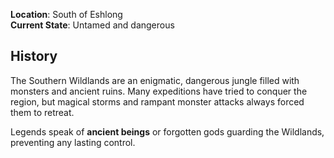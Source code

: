 **Location**: South of Eshlong  
**Current State**: Untamed and dangerous  

## History  
The Southern Wildlands are an enigmatic, dangerous jungle filled with monsters and ancient ruins. Many expeditions have tried to conquer the region, but magical storms and rampant monster attacks always forced them to retreat.  

Legends speak of **ancient beings** or forgotten gods guarding the Wildlands, preventing any lasting control.  
